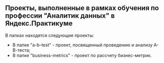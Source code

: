 ## Проекты, выполненные в рамках обучения по профессии "Аналитик данных" в Яндекс.Практикуме 

В папках находятся следующие проекты:
- В папке "a-b-test" -  проект, посвященный проведению и анализу А-В-теста;
- В папке "business-metrics" - проект по рассчету бизнес-метрик. 
